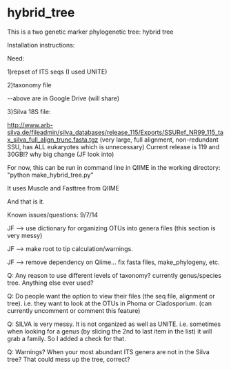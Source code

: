 hybrid_tree
===========
<p>
This is a two genetic marker phylogenetic tree: hybrid tree

Installation instructions:<p>

Need:<p>
  1)repset of ITS seqs (I used UNITE)<p>
  2)taxonomy file<p>
  --above are in Google Drive (will share)<p>
  3)Silva 18S file:<p>
  http://www.arb-silva.de/fileadmin/silva_databases/release_115/Exports/SSURef_NR99_115_tax_silva_full_align_trunc.fasta.tgz
  (very large, full alignment, non-redundant SSU, has ALL eukaryotes which is unnecessary)
  Current release is 119 and 30GB!? why big change (JF look into)   
<p>
For now, this can be run in command line in QIIME in the working directory:  "python make_hybrid_tree.py"
<p>
It uses Muscle and Fasttree from QIIME
<p>
And that is it.
<p>
Known issues/questions:
  9/7/14<p>
    JF --> use dictionary for organizing OTUs into genera files (this section is very messy)<p>
    JF --> make root to tip calculation/warnings. <p> 
    JF --> remove dependency on Qiime... fix fasta files, make_phylogeny, etc. <p>
    Q: Any reason to use different levels of taxonomy? currently genus/species tree.  Anything else ever used? <p>
    Q: Do people want the option to view their files (the seq file, alignment or tree). i.e. they want to look at the OTUs in            Phoma or Cladosporium.  (can currently uncomment or comment this feature) <p>
    Q: SILVA is very messy. It is not organized as well as UNITE. i.e. sometimes when looking for a genus (by slicing the 2nd to         last item in the list) it will grab a family.  So I added a check for that.  <p>
    Q: Warnings?  When your most abundant ITS genera are not in the Silva tree? That could mess up the tree, correct? <p> 










